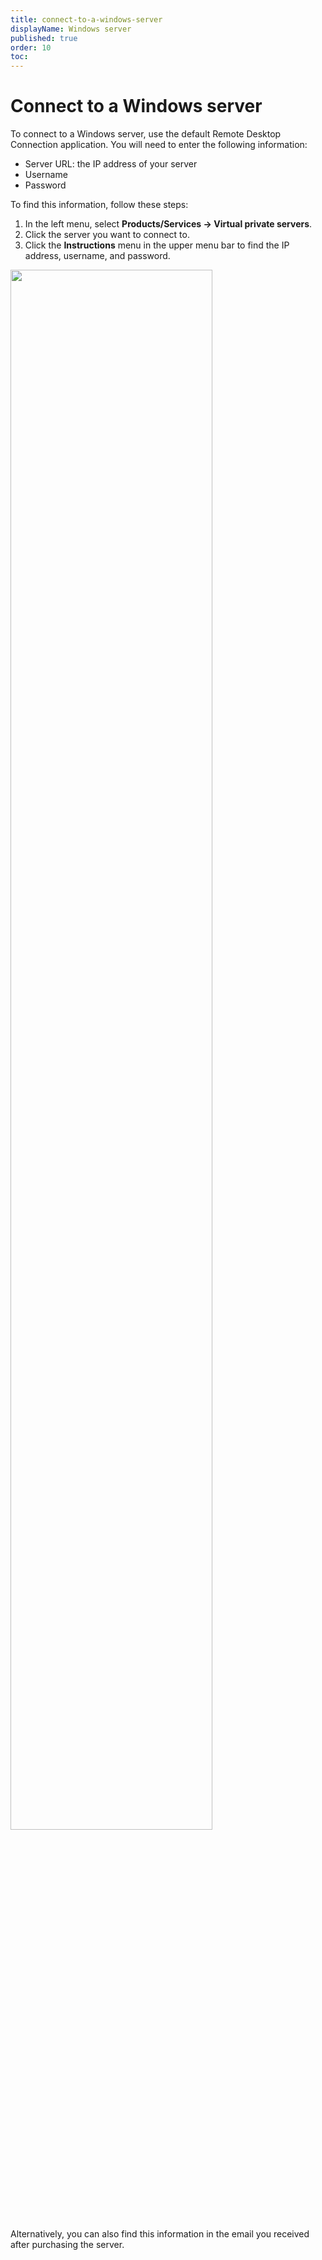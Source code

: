 ```yaml
---
title: connect-to-a-windows-server
displayName: Windows server
published: true
order: 10
toc:
---
```

# Connect to a Windows server

To connect to a Windows server, use the default Remote Desktop Connection application. You will need to enter the following information:

- Server URL: the IP address of your server
- Username
- Password

To find this information, follow these steps:

1. In the left menu, select **Products/Services → Virtual private servers**.
2. Click the server you want to connect to.
3. Click the **Instructions** menu in the upper menu bar to find the IP address, username, and password.

<img src="https://assets.gcore.pro/docs/hosting/virtual-servers/manage/connect/connect-to-a-windows-server/13140930607121.png" alt="" width="80%">

Alternatively, you can also find this information in the email you received after purchasing the server.
